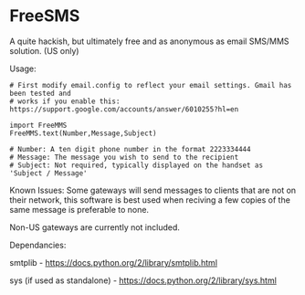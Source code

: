# FreeSMS
A quite hackish, but ultimately free and as anonymous as email SMS/MMS solution. (US only)

Usage:

    # First modify email.config to reflect your email settings. Gmail has been tested and
    # works if you enable this: https://support.google.com/accounts/answer/6010255?hl=en

    import FreeMMS
    FreeMMS.text(Number,Message,Subject)

    # Number: A ten digit phone number in the format 2223334444
    # Message: The message you wish to send to the recipient
    # Subject: Not required, typically displayed on the handset as 'Subject / Message'

Known Issues:
Some gateways will send messages to clients that are not on their network, this software is best used when reciving a few copies of the same message is preferable to none.

Non-US gateways are currently not included.

Dependancies:

smtplib - https://docs.python.org/2/library/smtplib.html

sys (if used as standalone) - https://docs.python.org/2/library/sys.html
